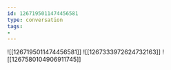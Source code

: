 ```yaml
---
id: 1267195011474456581
type: conversation
tags:
- 
---
```

![[1267195011474456581]]
![[1267333972624732163]]
![[1267580104906911745]]

